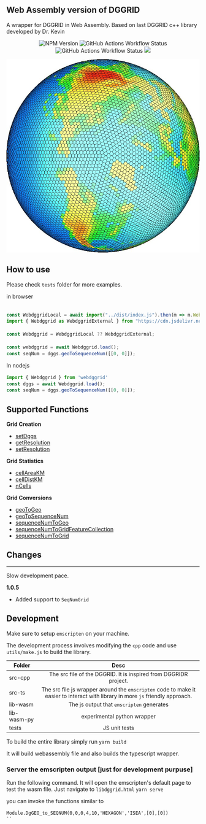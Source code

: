 ## Web Assembly version of DGGRID

A wrapper for DGGRID in Web Assembly. Based on last DGGRID c++ library developed by Dr. Kevin


<div align="center">

![NPM Version](https://img.shields.io/npm/v/webdggrid?style=flat-square)
 ![GitHub Actions Workflow Status](https://img.shields.io/github/actions/workflow/status/am2222/webDggrid/deploy.yml?style=flat-square&label=docs) ![GitHub Actions Workflow Status](https://img.shields.io/github/actions/workflow/status/am2222/webDggrid/main.yml?style=flat-square&label=npm%20pacakge) [![](https://data.jsdelivr.com/v1/package/npm/webdggrid/badge)](https://www.jsdelivr.com/package/npm/webdggrid)

</div>

<p align="center">
  <img src="https://github.com/am2222/pydggrid/blob/master/docs/L6kmP.jpg?raw=true" alt="SPyDGGRID"/>
</p>


## How to use

Please check `tests` folder for more examples.

in browser

```js

const WebdggridLocal = await import("../dist/index.js").then(m => m.Webdggrid).catch(console.log);
import { Webdggrid as WebdggridExternal } from "https://cdn.jsdelivr.net/npm/webDggrid/dist/index.js";

const Webdggrid = WebdggridLocal ?? WebdggridExternal;

const webdggrid = await Webdggrid.load();
const seqNum = dggs.geoToSequenceNum([[0, 0]]);

```

In nodejs

```js
import { Webdggrid } from 'webdggrid'
const dggs = await Webdggrid.load();
const seqNum = dggs.geoToSequenceNum([[0, 0]]);

```


## Supported Functions

**Grid Creation**

- [setDggs](https://am2222.github.io/webDggrid/api/classes/Webdggrid.html#setDggs)
- [getResolution](https://am2222.github.io/webDggrid/api/classes/Webdggrid.html#getResolution)
- [setResolution](https://am2222.github.io/webDggrid/api/classes/Webdggrid.html#setResolution)

**Grid Statistics**

- [cellAreaKM](https://am2222.github.io/webDggrid/api/classes/Webdggrid.html#cellAreaKM)
- [cellDistKM](https://am2222.github.io/webDggrid/api/classes/Webdggrid.html#cellDistKM)
- [nCells](https://am2222.github.io/webDggrid/api/classes/Webdggrid.html#nCells)

**Grid Conversions**

- [geoToGeo](https://am2222.github.io/webDggrid/api/classes/Webdggrid.html#geoToGeo)
- [geoToSequenceNum](https://am2222.github.io/webDggrid/api/classes/Webdggrid.html#geoToSequenceNum)
- [sequenceNumToGeo](https://am2222.github.io/webDggrid/api/classes/Webdggrid.html#sequenceNumToGeo)
- [sequenceNumToGridFeatureCollection](https://am2222.github.io/webDggrid/api/classes/Webdggrid.html#sequenceNumToGridFeatureCollection)
- [sequenceNumToGrid](https://am2222.github.io/webDggrid/api/classes/Webdggrid.html#sequenceNumToGrid)

## Changes

------------

Slow development pace.

**1.0.5**

- Added support to `SeqNumGrid`

## Development

Make sure to setup `emscripten` on your machine.

The development process involves modifying the `cpp` code and use `utils/make.js` to build the library.

| Folder   |      Desc       |
|----------|:-------------:|
| src-cpp|  The src file of the DGGRID. It is inspired from DGGRIDR project.|
| src-ts|  The src file js wrapper around the `emscripten` code to make it easier to interact with library in more `js` friendly approach.|
| lib-wasm |    The js output that `emscripten` generates    |
| lib-wasm-py | experimental python wrapper  |
| tests| JS unit tests  |

To build the entire library simply run
``yarn build``

It will build webassembly file and also builds the typescript wrapper.

### Server the emscripten output [just for development purpuse]

Run the following command. It will open the emscripten's default page to test the wasm file. Just navigate to `libdggrid.html`
 `
yarn serve
 `

 you can invoke the functions similar to

 ```
Module.DgGEO_to_SEQNUM(0,0,0,4,10,'HEXAGON','ISEA',[0],[0])
 ``

